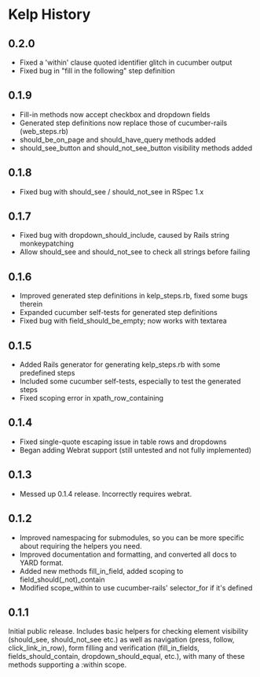 Kelp History
============

0.2.0
-----

- Fixed a 'within' clause quoted identifier glitch in cucumber output
- Fixed bug in "fill in the following" step definition


0.1.9
-----

- Fill-in methods now accept checkbox and dropdown fields
- Generated step definitions now replace those of cucumber-rails (web_steps.rb)
- should_be_on_page and should_have_query methods added
- should_see_button and should_not_see_button visibility methods added


0.1.8
-----

- Fixed bug with should_see / should_not_see in RSpec 1.x


0.1.7
-----

- Fixed bug with dropdown_should_include, caused by Rails string monkeypatching
- Allow should_see and should_not_see to check all strings before failing


0.1.6
-----

- Improved generated step definitions in kelp_steps.rb, fixed some bugs therein
- Expanded cucumber self-tests for generated step definitions
- Fixed bug with field_should_be_empty; now works with textarea


0.1.5
-----

- Added Rails generator for generating kelp_steps.rb with some predefined steps
- Included some cucumber self-tests, especially to test the generated steps
- Fixed scoping error in xpath_row_containing


0.1.4
-----

- Fixed single-quote escaping issue in table rows and dropdowns
- Began adding Webrat support (still untested and not fully implemented)


0.1.3
-----

- Messed up 0.1.4 release. Incorrectly requires webrat.


0.1.2
-----

- Improved namespacing for submodules, so you can be more specific about
  requiring the helpers you need.
- Improved documentation and formatting, and converted all docs to YARD format.
- Added new methods fill_in_field, added scoping to field_should(_not)_contain
- Modified scope_within to use cucumber-rails' selector_for if it's defined


0.1.1
-----

Initial public release. Includes basic helpers for checking element visibility
(should_see, should_not_see etc.) as well as navigation (press, follow,
click_link_in_row), form filling and verification (fill_in_fields,
fields_should_contain, dropdown_should_equal, etc.), with many of these
methods supporting a :within scope.

